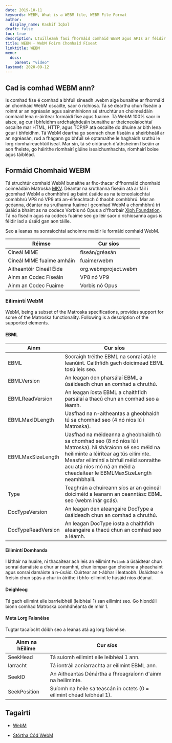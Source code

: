 ```yaml
---
date: 2019-10-11
keywords: WEBM, What is a WEBM file, WEBM File Format
author:
  display_name: Kashif Iqbal
draft: false
toc: true
description: Ltuilleamh faoi fhormáid comhaid WEBM agus APIs ar féidir leo comhad WEBM a chruthú agus a oscailts.
title: WEBM - WebM Foirm Chomhaid Físeat
linktitle: WEBM
menu:
  docs:
    parent: "video"
lastmod: 2020-09-12
---
```


## Cad is comhad WEBM ann?

Is comhad físe é comhad a bhfuil síneadh .webm aige bunaithe ar fhormáid an chomhaid WebM oscailte, saor ó ríchíosa. Tá sé deartha chun físeáin a roinnt ar an ngréasán agus sainmhíníonn sé struchtúr an choimeádáin comhaid lena n-áirítear formáidí físe agus fuaime. Tá WebM 100% saor in aisce, ag cur i bhfeidhm ardchaighdeáin bunaithe ar theicneolaíochtaí oscailte mar HTML, HTTP, agus TCP/IP atá oscailte do dhuine ar bith lena gcur i bhfeidhm. Tá WebM deartha go sonrach chun físeáin a sheirbheáil ar an ngréasán, rud a fhágann go bhfuil sé optamaithe le haghaidh sruthú le lorg ríomhaireachtúil íseal. Mar sin, tá sé oiriúnach d'athsheinm físeáin ar aon fheiste, go háirithe ríomhairí glúine ísealchumhachta, ríomhairí boise agus táibléad.

## Formáid Chomhaid WEBM

Tá struchtúr comhaid WebM bunaithe ar fho-thacar d'fhormáid chomhaid coimeádáin Matroska [MKV](/video/mkv/). Déantar na sruthanna físeáin atá ar fáil i gcomhad WebM a chomhbhrú ag baint úsáide as na teicneolaíochtaí comhbhrú VP8 nó VP9 atá an-éifeachtach ó thaobh comhbhrú. Mar an gcéanna, déantar na sruthanna fuaime i gcomhad WebM a chomhbhrú trí úsáid a bhaint as na codecs Vorbis nó Opus a d'fhorbair [Xiph Foundation](https://www.xiph.org/). Tá na físeáin agus na codecs fuaime seo go léir saor ó ríchíosanna agus is féidir iad a úsáid gan aon táille.

Seo a leanas na sonraíochtaí achoimre maidir le formáid comhaid WebM.

| Réimse | Cur síos |
---|---|
|Cineál MIME |físeán/gréasán|
|Cineál MIME fuaime amháin | fuaime/webm|
|Aitheantóir Cineál Éide| org.webmproject.webm|
|Ainm an Codec Físeáin| VP8 nó VP9|
|Ainm an Codec Fuaime| Vorbis nó Opus|

### Eilimintí WebM

WebM, being a subset of the Matroska specifications, provides support for some of the Matroska functionality. Following is a description of the supported elements.

#### EBML

|Ainm |Cur síos|
---|---|
|EBML|Socraigh tréithe EBML na sonraí atá le leanúint. Caithfidh gach doiciméad EBML tosú leis seo.|
|EBMLVersion |An leagan den pharsálaí EBML a úsáideadh chun an comhad a chruthú.|
|EBMLReadVersion|An leagan íosta EBML a chaithfidh parsálaí a thacú chun an comhad seo a léamh.|
|EBMLMaxIDLength |Uasfhad na n-aitheantas a gheobhaidh tú sa chomhad seo (4 nó níos lú i Matroska).|
|EBMLMaxSizeLength|Uasfhad na méideanna a gheobhaidh tú sa chomhad seo (8 nó níos lú i Matroska). Ní sháraíonn sé seo méid na heiliminte a léirítear ag tús eiliminte. Measfar eilimintí a bhfuil méid sonraithe acu atá níos mó ná an méid a cheadaítear le EBMLMaxSizeLength neamhbhailí.
|Type|Teaghrán a chuireann síos ar an gcineál doiciméid a leanann an ceanntásc EBML seo (webm inár gcás).|
|DocTypeVersion|An leagan den ateangaire DocType a úsáideadh chun an comhad a chruthú.|
|DocTypeReadVersion|An leagan DocType íosta a chaithfidh ateangaire a thacú chun an comhad seo a léamh.|

#### Eilimintí Domhanda

I láthair na huaire, ní thacaítear ach leis an eilimint `Folamh` a úsáidtear chun sonraí damáiste a chur ar neamhní, chun iompar gan choinne a sheachaint agus sonraí damáiste á n-úsáid. Cuirtear an t-ábhar i leataobh. Úsáidtear é freisin chun spás a chur in áirithe i bhfo-eilimint le húsáid níos déanaí.

#### Deighleog
Tá gach eilimint eile barrleibhéil (leibhéal 1) san eilimint seo. Go hiondúil bíonn comhad Matroska comhdhéanta de mhír 1.

#### Meta Lorg Faisnéise

Tugtar tacaíocht dóibh seo a leanas atá ag lorg faisnéise.

|Ainm na hEilime |Cur síos|
---|---|
|SeekHead |Tá suíomh eilimint eile leibhéal 1 ann.|
|Iarracht |Tá iontráil aoniarrachta ar eilimint EBML ann.|
|SeekID|An Aitheantas Dénártha a fhreagraíonn d'ainm na heiliminte.|
|SeekPosition |Suíomh na heile sa teascán in octets (0 = eilimint chéad leibhéal 1). ||

## Tagairtí

* [WebM]( https://www.webmproject.org/)

* [Stórtha Cód WebM]( https://www.webmproject.org/code/#webp-repositories)


